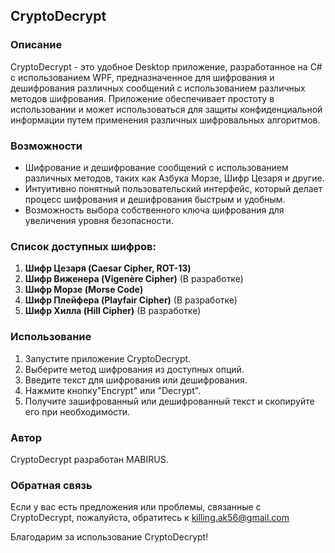 ## CryptoDecrypt

### Описание
CryptoDecrypt - это удобное Desktop приложение, разработанное на C# с использованием WPF, предназначенное для шифрования и дешифрования различных сообщений с использованием различных методов шифрования. Приложение обеспечивает простоту в использовании и может использоваться для защиты конфиденциальной информации путем применения различных шифровальных алгоритмов.

### Возможности
- Шифрование и дешифрование сообщений с использованием различных методов, таких как Азбука Морзе, Шифр Цезаря и другие.
- Интуитивно понятный пользовательский интерфейс, который делает процесс шифрования и дешифрования быстрым и удобным.
- Возможность выбора собственного ключа шифрования для увеличения уровня безопасности.

### Список доступных шифров:
1. **Шифр Цезаря (Caesar Cipher, ROT-13)**
2. **Шифр Виженера (Vigenère Cipher)** (В разработке)
3. **Шифр Морзе (Morse Code)**
4. **Шифр Плейфера (Playfair Cipher)** (В разработке)
5. **Шифр Хилла (Hill Cipher)** (В разработке)

### Использование
1. Запустите приложение CryptoDecrypt.
2. Выберите метод шифрования из доступных опций.
3. Введите текст для шифрования или дешифрования.
4. Нажмите кнопку"Encrypt" или "Decrypt".
5. Получите зашифрованный или дешифрованный текст и скопируйте его при необходимости.
   
### Автор
CryptoDecrypt разработан MABIRUS.

### Обратная связь
Если у вас есть предложения или проблемы, связанные с CryptoDecrypt, пожалуйста, обратитесь к killing.ak56@gmail.com

Благодарим за использование CryptoDecrypt!
